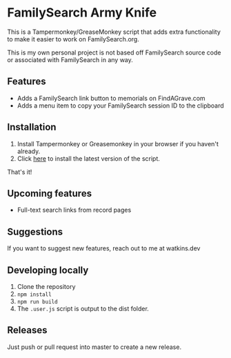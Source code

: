 # FamilySearch Army Knife

This is a Tampermonkey/GreaseMonkey script that adds extra functionality to make it easier to work on FamilySearch.org.

This is my own personal project is not based off FamilySearch source code or associated with FamilySearch in any way.

## Features

- Adds a FamilySearch link button to memorials on FindAGrave.com
- Adds a menu item to copy your FamilySearch session ID to the clipboard

## Installation

1. Install Tampermonkey or Greasemonkey in your browser if you haven't already.
2. Click [here](https://github.com/matthewpwatkins/fs-army-knife/releases/latest/download/fs-army-knife.user.js) to install the latest version of the script.

That's it!

## Upcoming features

- Full-text search links from record pages

## Suggestions

If you want to suggest new features, reach out to me at watkins.dev

## Developing locally

1. Clone the repository
2. `npm install`
3. `npm run build`
4. The `.user.js` script is output to the dist folder.

## Releases

Just push or pull request into master to create a new release.